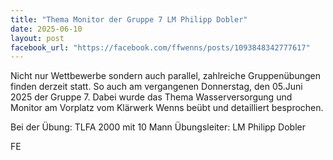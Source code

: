 ```yaml
---
title: "Thema Monitor der Gruppe 7 LM Philipp Dobler"
date: 2025-06-10
layout: post
facebook_url: "https://facebook.com/ffwenns/posts/1093848342777617"
---
```


Nicht nur Wettbewerbe sondern auch parallel, zahlreiche Gruppenübungen finden derzeit statt. So auch am vergangenen Donnerstag, den 05.Juni 2025 der Gruppe 7. Dabei wurde das Thema Wasserversorgung und Monitor am Vorplatz vom Klärwerk Wenns beübt und detailliert besprochen. 

Bei der Übung:
 TLFA 2000 mit 10 Mann
 Übungsleiter: LM Philipp Dobler

 FE